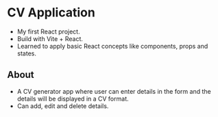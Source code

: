 # CV Application

- My first React project.
- Build with Vite + React.
- Learned to apply basic React concepts like components, props and states.

## About

- A CV generator app where user can enter details in the form and the details will be displayed in a CV format.
- Can add, edit and delete details.
